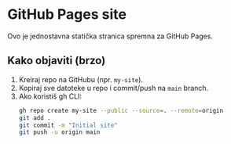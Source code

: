 # GitHub Pages site

Ovo je jednostavna statička stranica spremna za GitHub Pages.

## Kako objaviti (brzo)
1. Kreiraj repo na GitHubu (npr. `my-site`).
2. Kopiraj sve datoteke u repo i commit/push na `main` branch.
3. Ako koristiš gh CLI:
   ```bash
   gh repo create my-site --public --source=. --remote=origin
   git add .
   git commit -m "Initial site"
   git push -u origin main
